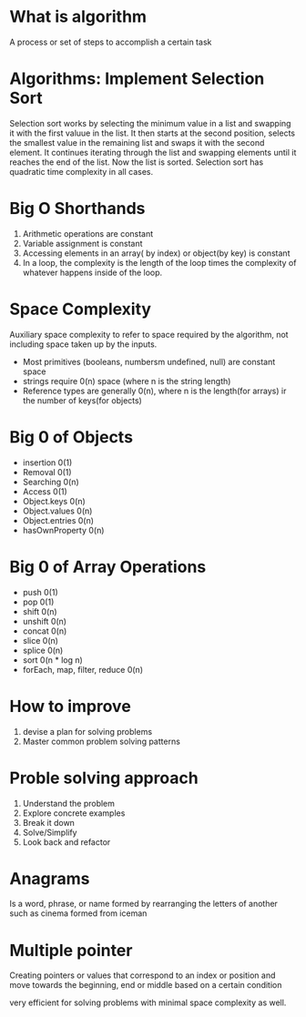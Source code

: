 # What is algorithm
A process or set of steps to accomplish a certain task

# Algorithms: Implement Selection Sort
Selection sort works by selecting the minimum value in a list and swapping it with the first valuue in the list. 
It then starts at the second position, selects the smallest value in the remaining list and swaps it with the second element.
It continues iterating through the list and swapping elements until it reaches the end of the list. Now the list is sorted.
Selection sort has quadratic time complexity in all cases.

# Big O Shorthands
1. Arithmetic operations are constant
2. Variable assignment is constant
3. Accessing elements in an array( by index) or object(by key) is constant
4. In a loop, the complexity is the length of the loop times the complexity of whatever happens inside of the loop.

# Space Complexity
Auxiliary space complexity to refer to space required by the algorithm, not including space taken up by the inputs.

- Most primitives (booleans, numbersm undefined, null) are constant space
- strings require 0(n) space (where n is the string length)
- Reference types are generally 0(n), where n is the length(for arrays) ir the number of keys(for objects)

# Big 0 of Objects
- insertion  0(1)
- Removal 0(1)
- Searching 0(n)
- Access 0(1)
- Object.keys 0(n)
- Object.values 0(n)
- Object.entries 0(n)
- hasOwnProperty 0(n)

# Big 0 of Array Operations
- push 0(1)
- pop 0(1)
- shift 0(n)
- unshift 0(n)
- concat 0(n)
- slice 0(n)
- splice 0(n)
- sort 0(n * log n)
- forEach, map, filter, reduce 0(n)

# How to improve
1. devise a plan for solving problems
2. Master common problem solving patterns

# Proble solving approach
1. Understand the problem
2. Explore concrete examples
3. Break it down
4. Solve/Simplify
5. Look back and refactor


# Anagrams
Is a word, phrase, or name formed by rearranging the letters of another such as cinema formed from iceman


# Multiple pointer
Creating pointers or values that correspond to an index or position and move towards the beginning, end or middle based on a certain condition

very efficient for solving problems with minimal space complexity as well.